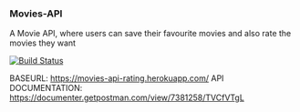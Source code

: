 ### Movies-API

A Movie API, where users can save their favourite movies and also rate the movies
they want

[![Build Status](https://travis-ci.com/Frost199/movies-api.svg?token=ssf7LwA6pZ4Zydi8UC4v&branch=master)](https://travis-ci.com/Frost199/movies-api)


BASEURL: https://movies-api-rating.herokuapp.com/
API DOCUMENTATION: https://documenter.getpostman.com/view/7381258/TVCfVTgL
